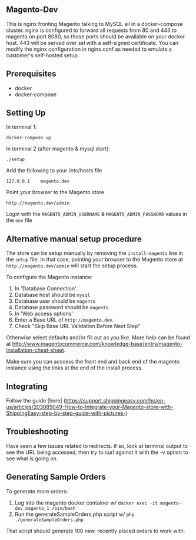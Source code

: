 ## Magento-Dev

This is nginx fronting Magento talking to MySQL all in a docker-compose cluster.
nginx is configured to forward all requests from 80 and 443 to magento on port 8080,
so those ports should be available on your docker host.  443 will be served over
ssl with a self-signed certificate.  You can modify the nginx configuration in
nginx.conf as needed to emulate a customer's self-hosted setup.

## Prerequisites
* docker
* docker-compose

## Setting Up
In terminal 1:
```
docker-compose up
```

In terminal 2 (after magento & mysql start):
```
./setup
```

Add the following to your /etc/hosts file
```
127.0.0.1    magento.dev
```

Point your browser to the Magento store
```
http://magento.dev/admin
```

Login with the `MAGENTO_ADMIN_USERNAME` & `MAGENTO_ADMIN_PASSWORD` values in the `env` file

## Alternative manual setup procedure

The store can be setup manually by removing the `install-magento` line in the `setup` file. In that case, pointing your browser to the Magento store at `http://magento.dev/admin` will start the setup process.

To configure the Magento instance:

1. In 'Database Connection'
  1. Database host should be ```mysql```
  1. Database user should be ```magento```
  1. Database password should be ```magento```
2. In 'Web access options'
  1. Enter a Base URL of ```http://magento.dev```.
  1. Check "Skip Base URL Validation Before Next Step"

Otherwise select defaults and/or fill out as you like.  More help can be found at http://www.magentocommerce.com/knowledge-base/entry/magento-installation-cheat-sheet.

Make sure you can acccess the front end and back end of the magento instance using the links at the end of the install process.

## Integrating
Follow the guide [here] (https://support.shippingeasy.com/hc/en-us/articles/203085049-How-to-Integrate-your-Magento-store-with-ShippingEasy-step-by-step-guide-with-pictures-)

## Troubleshooting
Have seen a few issues related to redirects.  If so, look at terminal output to see the URL being accessed, then try to curl against it with the -v option to see what is going on.

## Generating Sample Orders
To generate more orders:

1. Log into the magento docker container w/ `docker exec -it magento-dev_magento_1 /bin/bash`
2. Run the generateSampleOrders.php script w/ `php ./generateSampleOrders.php`

That script should generate 100 new, recently placed orders to work with.
